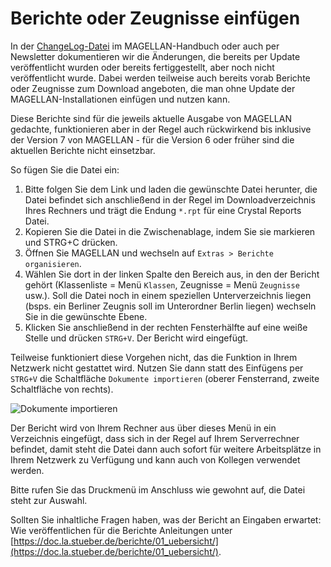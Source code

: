# Berichte oder Zeugnisse einfügen

[1]:/assets/images/support/01.png "Dokumente importieren"

In der [ChangeLog-Datei](https://doc.magellan.stueber.de/changelog/changelog/) im MAGELLAN-Handbuch oder auch per Newsletter dokumentieren wir die Änderungen, die bereits per Update veröffentlicht wurden oder bereits fertiggestellt, aber noch nicht veröffentlicht wurde. Dabei werden teilweise auch bereits vorab Berichte oder Zeugnisse zum Download angeboten, die man ohne Update der MAGELLAN-Installationen einfügen und nutzen kann.

Diese Berichte sind für die jeweils aktuelle Ausgabe von MAGELLAN gedachte, funktionieren aber in der Regel auch rückwirkend bis inklusive der Version 7 von MAGELLAN - für die Version 6 oder früher sind die aktuellen Berichte nicht einsetzbar.

So fügen Sie die Datei ein:

1. Bitte folgen Sie dem Link und laden die gewünschte Datei herunter, die Datei befindet sich anschließend in der Regel im Downloadverzeichnis Ihres Rechners und trägt die Endung `*.rpt` für eine Crystal Reports Datei.
2. Kopieren Sie die Datei in die Zwischenablage, indem Sie sie markieren und STRG+C drücken.
3. Öffnen Sie MAGELLAN und wechseln auf `Extras > Berichte organisieren`.
4. Wählen Sie dort in der linken Spalte den Bereich aus, in den der Bericht gehört (Klassenliste = Menü `Klassen`, Zeugnisse = Menü `Zeugnisse` usw.). Soll die Datei noch in einem speziellen Unterverzeichnis liegen (bsps. ein Berliner Zeugnis soll im Unterordner Berlin liegen) wechseln Sie in die gewünschte Ebene.
5. Klicken Sie anschließend in der rechten Fensterhälfte auf eine weiße Stelle und drücken `STRG+V`. Der Bericht wird eingefügt.

Teilweise funktioniert diese Vorgehen nicht, das die Funktion in Ihrem Netzwerk nicht gestattet wird. Nutzen Sie dann statt des Einfügens per `STRG+V` die Schaltfläche `Dokumente importieren` (oberer Fensterrand, zweite Schaltfläche von rechts). 

![Dokumente importieren][1]

Der Bericht wird von Ihrem Rechner aus über dieses Menü in ein Verzeichnis eingefügt, dass sich in der Regel auf Ihrem Serverrechner befindet, damit steht die Datei dann auch sofort für weitere Arbeitsplätze in Ihrem Netzwerk zu Verfügung und kann auch von Kollegen verwendet werden.

Bitte rufen Sie das Druckmenü im Anschluss wie gewohnt auf, die Datei steht zur Auswahl.

Sollten Sie inhaltliche Fragen haben, was der Bericht an Eingaben erwartet: Wie veröffentlichen für die Berichte Anleitungen unter [https://doc.la.stueber.de/berichte/01_uebersicht/](https://doc.la.stueber.de/berichte/01_uebersicht/).